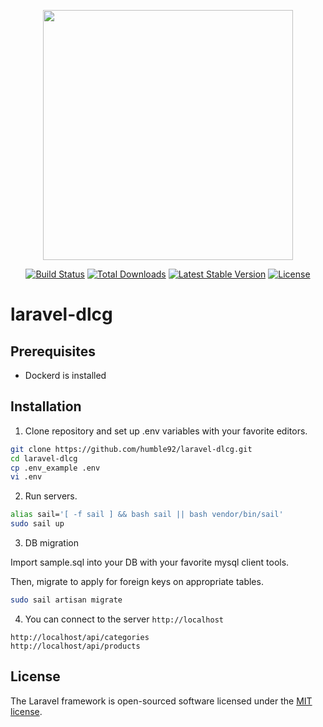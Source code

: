 <p align="center"><a href="https://laravel.com" target="_blank"><img src="https://raw.githubusercontent.com/laravel/art/master/logo-lockup/5%20SVG/2%20CMYK/1%20Full%20Color/laravel-logolockup-cmyk-red.svg" width="400"></a></p>

<p align="center">
<a href="https://travis-ci.org/laravel/framework"><img src="https://travis-ci.org/laravel/framework.svg" alt="Build Status"></a>
<a href="https://packagist.org/packages/laravel/framework"><img src="https://img.shields.io/packagist/dt/laravel/framework" alt="Total Downloads"></a>
<a href="https://packagist.org/packages/laravel/framework"><img src="https://img.shields.io/packagist/v/laravel/framework" alt="Latest Stable Version"></a>
<a href="https://packagist.org/packages/laravel/framework"><img src="https://img.shields.io/packagist/l/laravel/framework" alt="License"></a>
</p>

# laravel-dlcg

## Prerequisites

- Dockerd is installed

## Installation

1. Clone repository and set up .env variables with your favorite editors.

```bash
git clone https://github.com/humble92/laravel-dlcg.git
cd laravel-dlcg
cp .env_example .env
vi .env
```

2. Run servers.

```bash
alias sail='[ -f sail ] && bash sail || bash vendor/bin/sail'
sudo sail up
```

3. DB migration

Import sample.sql into your DB with your favorite mysql client tools.

Then, migrate to apply for foreign keys on appropriate tables.

```bash
sudo sail artisan migrate
```

4. You can connect to the server `http://localhost`

```
http://localhost/api/categories
http://localhost/api/products
```


## License

The Laravel framework is open-sourced software licensed under the [MIT license](https://opensource.org/licenses/MIT).
